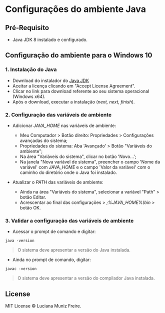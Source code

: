 # Configurações do ambiente Java

## Pré-Requisito

 * Java JDK 8 instalado e configurado.
 

## Configuração do ambiente para o Windows 10

### 1. Instalação do Java

- Download do instalador do [Java JDK](http://www.oracle.com/technetwork/pt/java/javase/downloads)
- Aceitar a licença clicando em "Accept License Agreement".
- Clicar no link para download referente ao seu sistema operacional (Windows x64).
- Após o download, executar a instalação (*next, next, finish*).

### 2. Configuração das variáveis de ambiente

- Adicionar *JAVA_HOME* nas variáveis de ambiente:

    * Meu Computador > Botão direito: Propriedades > Configurações avançadas do sistema;
    * Propriedades do sistema: Aba 'Avançado' > Botão "Variáveis do ambiente";
    * Na área "Variáveis do sistema", clicar no botão 'Novo...';
    * Na janela "Nova variável de sistema", preencher o campo 'Nome da variável' com *JAVA_HOME* e o campo 'Valor da variável' com o caminho do diretório onde o Java foi instalado.

- Atualizar o *PATH* das variáveis de ambiente:
    * Ainda na área "Variáveis do sistema", selecionar a variável "Path" > botão Editar.
    * Acrescentar ao final das configurações > *;%JAVA_HOME%\bin* > botão OK.

### 3. Validar a configuração das variáveis de ambiente

- Acessar o prompt de comando e digitar:

```
java -version
```

> O sistema deve apresentar a versão do Java instalada.

- Ainda no prompt de comando, digitar:

```
javac -version
```

> O sistema deve apresentar a versão do compilador Java instalada.


## License

MIT License © Luciana Muniz Freire.